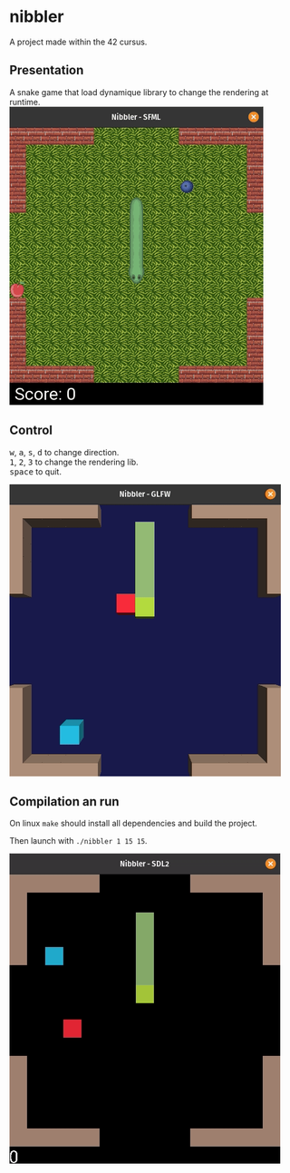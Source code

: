 # nibbler

A project made within the 42 cursus.

## Presentation

A snake game that load dynamique library to change the rendering at runtime.  
![sfml](media/sfml.gif)

## Control

<kbd>w</kbd>, <kbd>a</kbd>, <kbd>s</kbd>, <kbd>d</kbd> to change direction.  
<kbd>1</kbd>, <kbd>2</kbd>, <kbd>3</kbd> to change the rendering lib.  
<kbd>space</kbd> to quit.  

![glfw](media/glfw.gif)

## Compilation an run

On linux `make` should install all dependencies and build the project.

Then launch with `./nibbler 1 15 15`.  

![sdl2](media/sdl2.gif)
